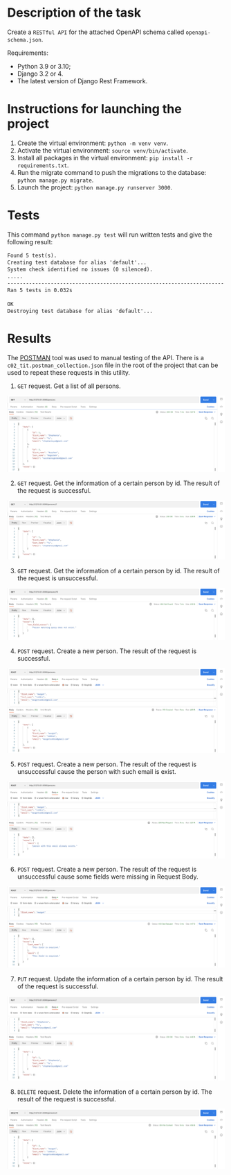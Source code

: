 # Description of the task

Create a `RESTful API` for the attached OpenAPI schema called `openapi-schema.json`.

Requirements:
- Python 3.9 or 3.10;
- Django 3.2 or 4.
- The latest version of Django Rest Framework.

# Instructions for launching the project

1) Create the virtual environment: `python -m venv venv`.
2) Activate the virtual environment: `source venv/bin/activate`.
3) Install all packages in the virtual environment: `pip install -r requirements.txt`.
4) Run the migrate command to push the migrations to the database: `python manage.py migrate`.
5) Launch the project: `python manage.py runserver 3000`.

# Tests

This command `python manage.py test` will run written tests and give the following result:

```                                             
Found 5 test(s).
Creating test database for alias 'default'...
System check identified no issues (0 silenced).
.....
----------------------------------------------------------------------
Ran 5 tests in 0.032s

OK
Destroying test database for alias 'default'...
```

# Results

The [POSTMAN](https://www.postman.com/) tool was used to manual testing of the API. There is a `c02_tit.postman_collection.json` file in the root of the project that can be used to repeat these requests in this utility.

1. `GET` request. Get a list of all persons.

![](https://github.com/nurzhannogerbek/c02_tit/blob/main/screenshots/1.png)

2. `GET` request. Get the information of a certain person by id. The result of the request is successful.

![](https://github.com/nurzhannogerbek/c02_tit/blob/main/screenshots/2.png)

3. `GET` request. Get the information of a certain person by id. The result of the request is unsuccessful.

![](https://github.com/nurzhannogerbek/c02_tit/blob/main/screenshots/3.png)

4. `POST` request. Create a new person. The result of the request is successful.

![](https://github.com/nurzhannogerbek/c02_tit/blob/main/screenshots/4.png)

5. `POST` request. Create a new person. The result of the request is unsuccessful cause the person with such email is exist.

![](https://github.com/nurzhannogerbek/c02_tit/blob/main/screenshots/5.png)

6. `POST` request. Create a new person. The result of the request is unsuccessful cause some fields were missing in Request Body.

![](https://github.com/nurzhannogerbek/c02_tit/blob/main/screenshots/6.png)

7. `PUT` request. Update the information of a certain person by id. The result of the request is successful.

![](https://github.com/nurzhannogerbek/c02_tit/blob/main/screenshots/7.png)

8. `DELETE` request. Delete the information of a certain person by id. The result of the request is successful.

![](https://github.com/nurzhannogerbek/c02_tit/blob/main/screenshots/8.png)
